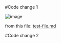 #Code change 1

![image](https://user-images.githubusercontent.com/34292064/165050001-232f0d61-9397-4779-ba45-b110368f1505.png)

from this file: [test-file.md](https://github.com/sol-reveille/markdown-parser/blob/main/test-file.md)

#Code change 2
